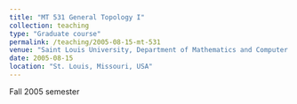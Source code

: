 ```yaml
---
title: "MT 531 General Topology I"
collection: teaching
type: "Graduate course"
permalink: /teaching/2005-08-15-mt-531
venue: "Saint Louis University, Department of Mathematics and Computer Science"
date: 2005-08-15
location: "St. Louis, Missouri, USA"
---
```


Fall 2005 semester
